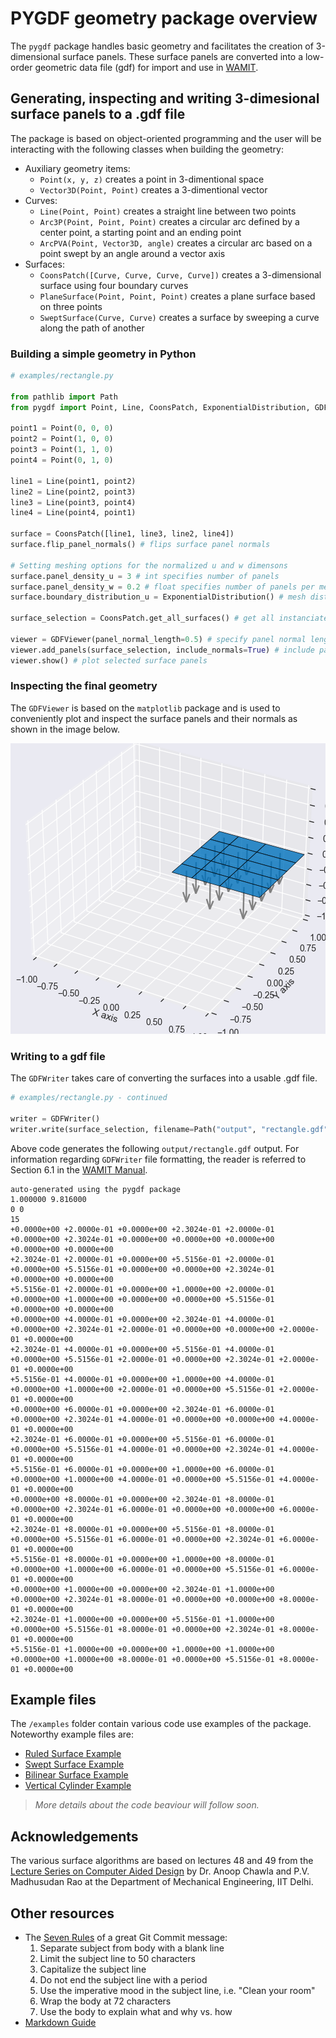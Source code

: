# PYGDF geometry package overview

The `pygdf` package handles basic geometry and facilitates the creation of 3-dimensional surface panels. These surface panels are converted into a low-order geometric data file (gdf) for import and use in [WAMIT](https://www.wamit.com/).

## Generating, inspecting and writing 3-dimesional surface panels to a .gdf file

The package is based on object-oriented programming and the user will be interacting with the following classes when building the geometry:

- Auxiliary geometry items:
    - `Point(x, y, z)` creates a point in 3-dimentional space
    - `Vector3D(Point, Point)` creates a 3-dimentional vector
- Curves:
    - `Line(Point, Point)` creates a straight line between two points
    - `Arc3P(Point, Point, Point)` creates a circular arc defined by a center point, a starting point and an ending point
    - `ArcPVA(Point, Vector3D, angle)` creates a circular arc based on a point swept by an angle around a vector axis
- Surfaces:
    - `CoonsPatch([Curve, Curve, Curve, Curve])` creates a 3-dimensional surface using four boundary curves
    - `PlaneSurface(Point, Point, Point)` creates a plane surface based on three points
    - `SweptSurface(Curve, Curve)` creates a surface by sweeping a curve along the path of another

### Building a simple geometry in Python

```Python
# examples/rectangle.py

from pathlib import Path
from pygdf import Point, Line, CoonsPatch, ExponentialDistribution, GDFViewer, GDFWriter

point1 = Point(0, 0, 0)
point2 = Point(1, 0, 0)
point3 = Point(1, 1, 0)
point4 = Point(0, 1, 0)

line1 = Line(point1, point2)
line2 = Line(point2, point3)
line3 = Line(point3, point4)
line4 = Line(point4, point1)

surface = CoonsPatch([line1, line3, line2, line4])
surface.flip_panel_normals() # flips surface panel normals

# Setting meshing options for the normalized u and w dimensons
surface.panel_density_u = 3 # int specifies number of panels
surface.panel_density_w = 0.2 # float specifies number of panels per meter
surface.boundary_distribution_u = ExponentialDistribution() # mesh distribution type

surface_selection = CoonsPatch.get_all_surfaces() # get all instanciated surfaces

viewer = GDFViewer(panel_normal_length=0.5) # specify panel normal length for visualization
viewer.add_panels(surface_selection, include_normals=True) # include panel normals
viewer.show() # plot selected surface panels
```

### Inspecting the final geometry

The `GDFViewer` is based on the `matplotlib` package and is used to conveniently plot and inspect the surface panels and their normals as shown in the image below.

![](/images/rectangle.png "Visualization of rectangle surface panels using GDFViewer")

### Writing to a gdf file

The `GDFWriter` takes care of converting the surfaces into a usable .gdf file.

```Python
# examples/rectangle.py - continued

writer = GDFWriter()
writer.write(surface_selection, filename=Path("output", "rectangle.gdf"))
```

Above code generates the following `output/rectangle.gdf` output. For information regarding `GDFWriter` file formatting, the reader is referred to Section 6.1 in the [WAMIT Manual](https://www.wamit.com/manual7.x/v75_manual.pdf).

```
auto-generated using the pygdf package
1.000000 9.816000
0 0
15
+0.0000e+00 +2.0000e-01 +0.0000e+00 +2.3024e-01 +2.0000e-01 +0.0000e+00 +2.3024e-01 +0.0000e+00 +0.0000e+00 +0.0000e+00 +0.0000e+00 +0.0000e+00
+2.3024e-01 +2.0000e-01 +0.0000e+00 +5.5156e-01 +2.0000e-01 +0.0000e+00 +5.5156e-01 +0.0000e+00 +0.0000e+00 +2.3024e-01 +0.0000e+00 +0.0000e+00
+5.5156e-01 +2.0000e-01 +0.0000e+00 +1.0000e+00 +2.0000e-01 +0.0000e+00 +1.0000e+00 +0.0000e+00 +0.0000e+00 +5.5156e-01 +0.0000e+00 +0.0000e+00
+0.0000e+00 +4.0000e-01 +0.0000e+00 +2.3024e-01 +4.0000e-01 +0.0000e+00 +2.3024e-01 +2.0000e-01 +0.0000e+00 +0.0000e+00 +2.0000e-01 +0.0000e+00
+2.3024e-01 +4.0000e-01 +0.0000e+00 +5.5156e-01 +4.0000e-01 +0.0000e+00 +5.5156e-01 +2.0000e-01 +0.0000e+00 +2.3024e-01 +2.0000e-01 +0.0000e+00
+5.5156e-01 +4.0000e-01 +0.0000e+00 +1.0000e+00 +4.0000e-01 +0.0000e+00 +1.0000e+00 +2.0000e-01 +0.0000e+00 +5.5156e-01 +2.0000e-01 +0.0000e+00
+0.0000e+00 +6.0000e-01 +0.0000e+00 +2.3024e-01 +6.0000e-01 +0.0000e+00 +2.3024e-01 +4.0000e-01 +0.0000e+00 +0.0000e+00 +4.0000e-01 +0.0000e+00
+2.3024e-01 +6.0000e-01 +0.0000e+00 +5.5156e-01 +6.0000e-01 +0.0000e+00 +5.5156e-01 +4.0000e-01 +0.0000e+00 +2.3024e-01 +4.0000e-01 +0.0000e+00
+5.5156e-01 +6.0000e-01 +0.0000e+00 +1.0000e+00 +6.0000e-01 +0.0000e+00 +1.0000e+00 +4.0000e-01 +0.0000e+00 +5.5156e-01 +4.0000e-01 +0.0000e+00
+0.0000e+00 +8.0000e-01 +0.0000e+00 +2.3024e-01 +8.0000e-01 +0.0000e+00 +2.3024e-01 +6.0000e-01 +0.0000e+00 +0.0000e+00 +6.0000e-01 +0.0000e+00
+2.3024e-01 +8.0000e-01 +0.0000e+00 +5.5156e-01 +8.0000e-01 +0.0000e+00 +5.5156e-01 +6.0000e-01 +0.0000e+00 +2.3024e-01 +6.0000e-01 +0.0000e+00
+5.5156e-01 +8.0000e-01 +0.0000e+00 +1.0000e+00 +8.0000e-01 +0.0000e+00 +1.0000e+00 +6.0000e-01 +0.0000e+00 +5.5156e-01 +6.0000e-01 +0.0000e+00
+0.0000e+00 +1.0000e+00 +0.0000e+00 +2.3024e-01 +1.0000e+00 +0.0000e+00 +2.3024e-01 +8.0000e-01 +0.0000e+00 +0.0000e+00 +8.0000e-01 +0.0000e+00
+2.3024e-01 +1.0000e+00 +0.0000e+00 +5.5156e-01 +1.0000e+00 +0.0000e+00 +5.5156e-01 +8.0000e-01 +0.0000e+00 +2.3024e-01 +8.0000e-01 +0.0000e+00
+5.5156e-01 +1.0000e+00 +0.0000e+00 +1.0000e+00 +1.0000e+00 +0.0000e+00 +1.0000e+00 +8.0000e-01 +0.0000e+00 +5.5156e-01 +8.0000e-01 +0.0000e+00
```

## Example files

The `/examples` folder contain various code use examples of the package. Noteworthy example files are:

- [Ruled Surface Example](/examples/ruled_surface.py)
- [Swept Surface Example](/examples/swept_surface.py)
- [Bilinear Surface Example](/examples/bilinear_surface.py)
- [Vertical Cylinder Example](/examples/vertical_cylinder.py)

> *More details about the code beaviour will follow soon.*

## Acknowledgements

The various surface algorithms are based on lectures 48 and 49 from the [Lecture Series on Computer Aided Design](https://www.youtube.com/playlist?list=PLC3EE33F27CF14A06) by Dr. Anoop Chawla and P.V. Madhusudan Rao at the Department of Mechanical Engineering, IIT Delhi.

## Other resources

- The [Seven Rules](https://cbea.ms/git-commit/#seven-rules) of a great Git Commit message:
    1. Separate subject from body with a blank line
    1. Limit the subject line to 50 characters
    1. Capitalize the subject line
    1. Do not end the subject line with a period
    1. Use the imperative mood in the subject line, i.e. "Clean your room"
    1. Wrap the body at 72 characters
    1. Use the body to explain what and why vs. how
- [Markdown Guide](https://www.markdownguide.org/basic-syntax/#overview)
